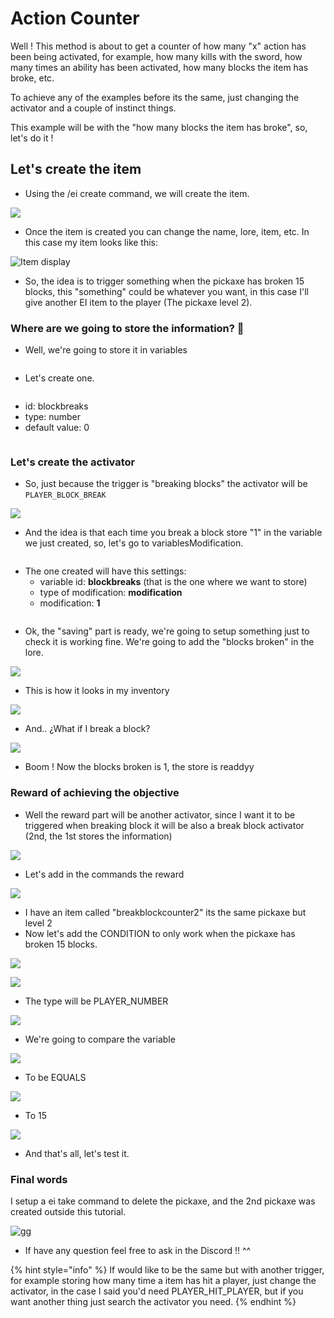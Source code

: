 # Action Counter

Well ! This method is about to get a counter of how many "x" action has been being activated, for example, how many kills with the sword, how many times an ability has been activated, how many blocks the item has broke, etc.&#x20;

To achieve any of the examples before its the same, just changing the activator and a couple of instinct things.&#x20;

This example will be with the "how many blocks the item has broke", so, let's do it !

## Let's create the item

* Using the /ei create command, we will create the item.

![](<../../../.gitbook/assets/image (290).png>)

* Once the item is created you can change the name, lore, item, etc. In this case my item looks like this:

![Item display](<../../../.gitbook/assets/image (148).png>)

* So, the idea is to trigger something when the pickaxe has broken 15 blocks, this "something" could be whatever you want, in this case I'll give another EI item to the player (The pickaxe level 2).

### Where are we going to store the information? 🤔

* Well, we're going to store it in variables

<figure><img src="../../../.gitbook/assets/image (431).png" alt=""><figcaption></figcaption></figure>

* Let's create one.

<figure><img src="../../../.gitbook/assets/image (433).png" alt=""><figcaption></figcaption></figure>

* id: blockbreaks
* type: number
* default value: 0

<figure><img src="../../../.gitbook/assets/image (434).png" alt=""><figcaption></figcaption></figure>

### Let's create the activator

* So, just because the trigger is "breaking blocks" the activator will be `PLAYER_BLOCK_BREAK`

![](<../../../.gitbook/assets/image (413).png>)

* And the idea is that each time you break a block store "1" in the variable we just created, so, let's go to variablesModification.

<figure><img src="../../../.gitbook/assets/image (435).png" alt=""><figcaption></figcaption></figure>

* The one created will have this settings:
  * variable id: **blockbreaks** (that is the one where we want to store)
  * type of modification: **modification**
  * modification: **1**

<figure><img src="../../../.gitbook/assets/image (436).png" alt=""><figcaption></figcaption></figure>

* Ok, the "saving" part is ready, we're going to setup something just to check it is working fine. We're going to add the "blocks broken" in the lore.

![](<../../../.gitbook/assets/image (108).png>)

* This is how it looks in my inventory

![](<../../../.gitbook/assets/image (235).png>)

* And.. ¿What if I break a block?

![](<../../../.gitbook/assets/image (276).png>)

* Boom ! Now the blocks broken is 1, the store is readdyy

### Reward of achieving the objective

* Well the reward part will be another activator, since I want it to be triggered when breaking block it will be also a break block activator (2nd, the 1st stores the information)

![](<../../../.gitbook/assets/image (350).png>)

* Let's add in the commands the reward

![](<../../../.gitbook/assets/image (326).png>)

* I have an item called "breakblockcounter2" its the same pickaxe but level 2
* Now let's add the CONDITION to only work when the pickaxe has broken 15 blocks.

![](<../../../.gitbook/assets/image (379).png>)

![](<../../../.gitbook/assets/image (64).png>)

* The type will be PLAYER\_NUMBER

![](<../../../.gitbook/assets/image (262).png>)

* We're going to compare the variable

![](<../../../.gitbook/assets/image (79).png>)

* To be EQUALS

![](<../../../.gitbook/assets/image (336).png>)

* To 15

![](<../../../.gitbook/assets/image (80).png>)

* And that's all, let's test it.

### Final words

I setup a ei take command to delete the pickaxe, and the 2nd pickaxe was created outside this tutorial.

![gg](<../../../.gitbook/assets/2022-05-14 18-31-01.gif>)

* If have any question feel free to ask in the Discord !! ^^

{% hint style="info" %}
If would like to be the same but with another trigger, for example storing how many time a item has hit a player, just change the activator, in the case I said you'd need PLAYER\_HIT\_PLAYER, but if you want another thing just search the activator you need.
{% endhint %}
